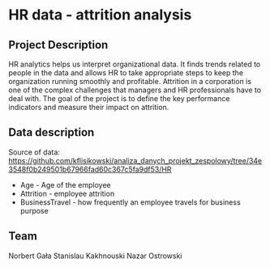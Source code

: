 # HR data - attrition analysis

## Project Description

HR analytics helps us interpret organizational data. It finds trends related to 
people in the data and allows HR to take appropriate steps to keep the 
organization running smoothly and profitable. Attrition in a corporation is one 
of the complex challenges that managers and HR professionals have to deal with.
The goal of the project is to define the key performance indicators and measure 
their impact on attrition.

## Data description
Source of data: https://github.com/kflisikowski/analiza_danych_projekt_zespolowy/tree/34e3548f0b249501b67966fad60c367c5fa9df53/HR

- Age - Age of the employee
- Attrition - employee attrition
- BusinessTravel - how frequently an employee travels for business purpose


## Team
Norbert Gała
Stanislau Kakhnouski
Nazar Ostrowski

